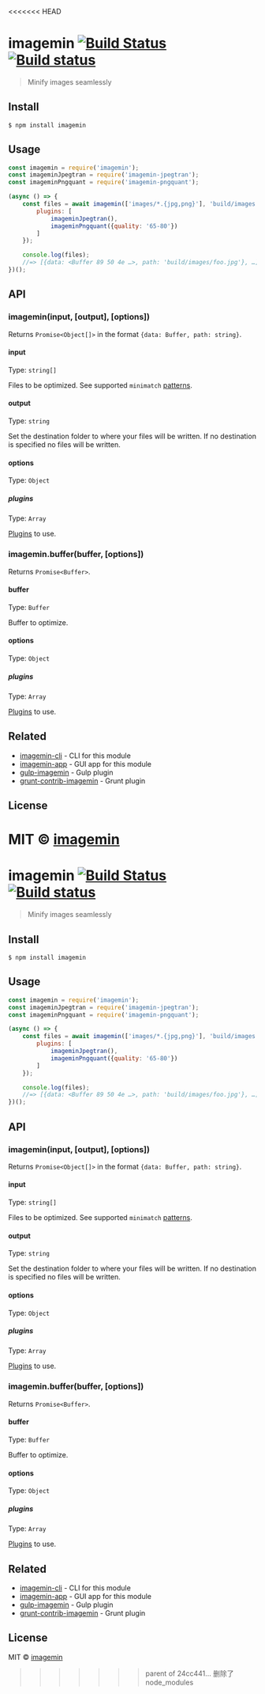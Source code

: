 <<<<<<< HEAD
# imagemin [![Build Status](https://travis-ci.org/imagemin/imagemin.svg?branch=master)](https://travis-ci.org/imagemin/imagemin) [![Build status](https://ci.appveyor.com/api/projects/status/wlnem7wef63k4n1t?svg=true)](https://ci.appveyor.com/project/ShinnosukeWatanabe/imagemin)

> Minify images seamlessly


## Install

```
$ npm install imagemin
```


## Usage

```js
const imagemin = require('imagemin');
const imageminJpegtran = require('imagemin-jpegtran');
const imageminPngquant = require('imagemin-pngquant');

(async () => {
	const files = await imagemin(['images/*.{jpg,png}'], 'build/images', {
		plugins: [
			imageminJpegtran(),
			imageminPngquant({quality: '65-80'})
		]
	});

	console.log(files);
	//=> [{data: <Buffer 89 50 4e …>, path: 'build/images/foo.jpg'}, …]
})();
```


## API

### imagemin(input, [output], [options])

Returns `Promise<Object[]>` in the format `{data: Buffer, path: string}`.

#### input

Type: `string[]`

Files to be optimized. See supported `minimatch` [patterns](https://github.com/isaacs/minimatch#usage).

#### output

Type: `string`

Set the destination folder to where your files will be written. If no destination is specified no files will be written.

#### options

Type: `Object`

##### plugins

Type: `Array`

[Plugins](https://www.npmjs.com/browse/keyword/imageminplugin) to use.

### imagemin.buffer(buffer, [options])

Returns `Promise<Buffer>`.

#### buffer

Type: `Buffer`

Buffer to optimize.

#### options

Type: `Object`

##### plugins

Type: `Array`

[Plugins](https://www.npmjs.com/browse/keyword/imageminplugin) to use.


## Related

- [imagemin-cli](https://github.com/imagemin/imagemin-cli) - CLI for this module
- [imagemin-app](https://github.com/imagemin/imagemin-app) - GUI app for this module
- [gulp-imagemin](https://github.com/sindresorhus/gulp-imagemin) - Gulp plugin
- [grunt-contrib-imagemin](https://github.com/gruntjs/grunt-contrib-imagemin) - Grunt plugin


## License

MIT © [imagemin](https://github.com/imagemin)
=======
# imagemin [![Build Status](https://travis-ci.org/imagemin/imagemin.svg?branch=master)](https://travis-ci.org/imagemin/imagemin) [![Build status](https://ci.appveyor.com/api/projects/status/wlnem7wef63k4n1t?svg=true)](https://ci.appveyor.com/project/ShinnosukeWatanabe/imagemin)

> Minify images seamlessly


## Install

```
$ npm install imagemin
```


## Usage

```js
const imagemin = require('imagemin');
const imageminJpegtran = require('imagemin-jpegtran');
const imageminPngquant = require('imagemin-pngquant');

(async () => {
	const files = await imagemin(['images/*.{jpg,png}'], 'build/images', {
		plugins: [
			imageminJpegtran(),
			imageminPngquant({quality: '65-80'})
		]
	});

	console.log(files);
	//=> [{data: <Buffer 89 50 4e …>, path: 'build/images/foo.jpg'}, …]
})();
```


## API

### imagemin(input, [output], [options])

Returns `Promise<Object[]>` in the format `{data: Buffer, path: string}`.

#### input

Type: `string[]`

Files to be optimized. See supported `minimatch` [patterns](https://github.com/isaacs/minimatch#usage).

#### output

Type: `string`

Set the destination folder to where your files will be written. If no destination is specified no files will be written.

#### options

Type: `Object`

##### plugins

Type: `Array`

[Plugins](https://www.npmjs.com/browse/keyword/imageminplugin) to use.

### imagemin.buffer(buffer, [options])

Returns `Promise<Buffer>`.

#### buffer

Type: `Buffer`

Buffer to optimize.

#### options

Type: `Object`

##### plugins

Type: `Array`

[Plugins](https://www.npmjs.com/browse/keyword/imageminplugin) to use.


## Related

- [imagemin-cli](https://github.com/imagemin/imagemin-cli) - CLI for this module
- [imagemin-app](https://github.com/imagemin/imagemin-app) - GUI app for this module
- [gulp-imagemin](https://github.com/sindresorhus/gulp-imagemin) - Gulp plugin
- [grunt-contrib-imagemin](https://github.com/gruntjs/grunt-contrib-imagemin) - Grunt plugin


## License

MIT © [imagemin](https://github.com/imagemin)
>>>>>>> parent of 24cc441... 删除了node_modules
